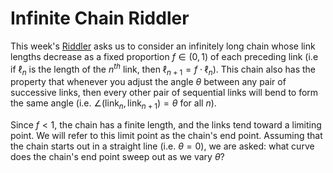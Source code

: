# Infinite Chain Riddler

This week's
[Riddler](https://fivethirtyeight.com/features/will-riddler-nation-win-gold-in-archery/)
asks us to consider an infinitely long chain whose link lengths decrease as a
fixed proportion $f \in (0, 1)$ of each preceding link (i.e if $\ell_n$ is the
length of the $n^{th}$ link, then $\ell_{n+1} = f \cdot \ell_n).$ This chain
also has the property that whenever you adjust the angle $\theta$ between any
pair of successive links, then every other pair of sequential links will bend to
form the same angle (i.e. $\angle(\text{link}_n, \text{link}_{n+1}) = \theta$
for all $n$).

Since $f < 1$, the chain has a finite length, and the links tend toward a
limiting point. We will refer to this limit point as the chain's end point.
Assuming that the chain starts out in a straight line (i.e. $\theta = 0)$, we
are asked: what curve does the chain's end point sweep out as we vary $\theta$?
